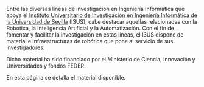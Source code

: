 Entre las diversas líneas de investigación en Ingeniería Informática que apoya el [Instituto Universitario de Investigación en Ingeniería Informática de la Universidad de Sevilla](https://i3us.us.es/) (I3US), cabe destacar aquellas relacionadas con la Robótica, la Inteligencia Artificial y la Automatización. Con el fin de fomentar y facilitar la investigación en estas líneas, el I3US dispone de material e infraestructuras de robótica que pone al servicio de sus investigadores. 

Dicho material ha sido financiado por el Ministerio de Ciencia, Innovación y Universidades y fondos FEDER.

En esta página se detalla el material disponible.
